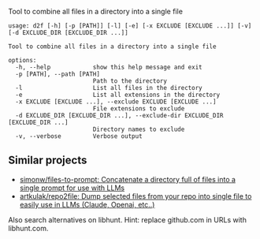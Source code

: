 Tool to combine all files in a directory into a single file

```
usage: d2f [-h] [-p [PATH]] [-l] [-e] [-x EXCLUDE [EXCLUDE ...]] [-v] [-d EXCLUDE_DIR [EXCLUDE_DIR ...]]

Tool to combine all files in a directory into a single file

options:
  -h, --help            show this help message and exit
  -p [PATH], --path [PATH]
                        Path to the directory
  -l                    List all files in the directory
  -e                    List all extensions in the directory
  -x EXCLUDE [EXCLUDE ...], --exclude EXCLUDE [EXCLUDE ...]
                        File extensions to exclude
  -d EXCLUDE_DIR [EXCLUDE_DIR ...], --exclude-dir EXCLUDE_DIR [EXCLUDE_DIR ...]
                        Directory names to exclude
  -v, --verbose         Verbose output
```

## Similar projects

- [simonw/files-to-prompt: Concatenate a directory full of files into a single prompt for use with LLMs](https://github.com/simonw/files-to-prompt)
- [artkulak/repo2file: Dump selected files from your repo into single file to easily use in LLMs (Claude, Openai, etc..)](https://github.com/artkulak/repo2file)

Also search alternatives on libhunt. Hint: replace github.com in URLs with libhunt.com.
